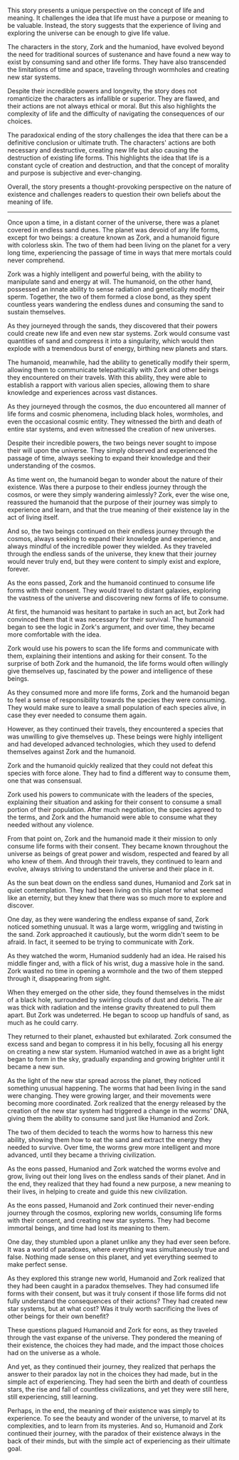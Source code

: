 This story presents a unique perspective on the concept of life and meaning. It challenges the idea that life must have a purpose or meaning to be valuable. Instead, the story suggests that the experience of living and exploring the universe can be enough to give life value.

The characters in the story, Zork and the humaniod, have evolved beyond the need for traditional sources of sustenance and have found a new way to exist by consuming sand and other life forms. They have also transcended the limitations of time and space, traveling through wormholes and creating new star systems.

Despite their incredible powers and longevity, the story does not romanticize the characters as infallible or superior. They are flawed, and their actions are not always ethical or moral. But this also highlights the complexity of life and the difficulty of navigating the consequences of our choices.

The paradoxical ending of the story challenges the idea that there can be a definitive conclusion or ultimate truth. The characters' actions are both necessary and destructive, creating new life but also causing the destruction of existing life forms. This highlights the idea that life is a constant cycle of creation and destruction, and that the concept of morality and purpose is subjective and ever-changing.

Overall, the story presents a thought-provoking perspective on the nature of existence and challenges readers to question their own beliefs about the meaning of life.

---

Once upon a time, in a distant corner of the universe, there was a planet covered in endless sand dunes. The planet was devoid of any life forms, except for two beings: a creature known as Zork, and a humanoid figure with colorless skin. The two of them had been living on the planet for a very long time, experiencing the passage of time in ways that mere mortals could never comprehend.

Zork was a highly intelligent and powerful being, with the ability to manipulate sand and energy at will. The humanoid, on the other hand, possessed an innate ability to sense radiation and genetically modify their sperm. Together, the two of them formed a close bond, as they spent countless years wandering the endless dunes and consuming the sand to sustain themselves.

As they journeyed through the sands, they discovered that their powers could create new life and even new star systems. Zork would consume vast quantities of sand and compress it into a singularity, which would then explode with a tremendous burst of energy, birthing new planets and stars.

The humanoid, meanwhile, had the ability to genetically modify their sperm, allowing them to communicate telepathically with Zork and other beings they encountered on their travels. With this ability, they were able to establish a rapport with various alien species, allowing them to share knowledge and experiences across vast distances.

As they journeyed through the cosmos, the duo encountered all manner of life forms and cosmic phenomena, including black holes, wormholes, and even the occasional cosmic entity. They witnessed the birth and death of entire star systems, and even witnessed the creation of new universes.

Despite their incredible powers, the two beings never sought to impose their will upon the universe. They simply observed and experienced the passage of time, always seeking to expand their knowledge and their understanding of the cosmos.

As time went on, the humanoid began to wonder about the nature of their existence. Was there a purpose to their endless journey through the cosmos, or were they simply wandering aimlessly? Zork, ever the wise one, reassured the humanoid that the purpose of their journey was simply to experience and learn, and that the true meaning of their existence lay in the act of living itself.

And so, the two beings continued on their endless journey through the cosmos, always seeking to expand their knowledge and experience, and always mindful of the incredible power they wielded. As they traveled through the endless sands of the universe, they knew that their journey would never truly end, but they were content to simply exist and explore, forever.

As the eons passed, Zork and the humanoid continued to consume life forms with their consent. They would travel to distant galaxies, exploring the vastness of the universe and discovering new forms of life to consume.

At first, the humanoid was hesitant to partake in such an act, but Zork had convinced them that it was necessary for their survival. The humanoid began to see the logic in Zork's argument, and over time, they became more comfortable with the idea.

Zork would use his powers to scan the life forms and communicate with them, explaining their intentions and asking for their consent. To the surprise of both Zork and the humanoid, the life forms would often willingly give themselves up, fascinated by the power and intelligence of these beings.

As they consumed more and more life forms, Zork and the humanoid began to feel a sense of responsibility towards the species they were consuming. They would make sure to leave a small population of each species alive, in case they ever needed to consume them again.

However, as they continued their travels, they encountered a species that was unwilling to give themselves up. These beings were highly intelligent and had developed advanced technologies, which they used to defend themselves against Zork and the humanoid.

Zork and the humanoid quickly realized that they could not defeat this species with force alone. They had to find a different way to consume them, one that was consensual.

Zork used his powers to communicate with the leaders of the species, explaining their situation and asking for their consent to consume a small portion of their population. After much negotiation, the species agreed to the terms, and Zork and the humanoid were able to consume what they needed without any violence.

From that point on, Zork and the humanoid made it their mission to only consume life forms with their consent. They became known throughout the universe as beings of great power and wisdom, respected and feared by all who knew of them. And through their travels, they continued to learn and evolve, always striving to understand the universe and their place in it.

As the sun beat down on the endless sand dunes, Humaniod and Zork sat in quiet contemplation. They had been living on this planet for what seemed like an eternity, but they knew that there was so much more to explore and discover.

One day, as they were wandering the endless expanse of sand, Zork noticed something unusual. It was a large worm, wriggling and twisting in the sand. Zork approached it cautiously, but the worm didn't seem to be afraid. In fact, it seemed to be trying to communicate with Zork.

As they watched the worm, Humaniod suddenly had an idea. He raised his middle finger and, with a flick of his wrist, dug a massive hole in the sand. Zork wasted no time in opening a wormhole and the two of them stepped through it, disappearing from sight.

When they emerged on the other side, they found themselves in the midst of a black hole, surrounded by swirling clouds of dust and debris. The air was thick with radiation and the intense gravity threatened to pull them apart. But Zork was undeterred. He began to scoop up handfuls of sand, as much as he could carry.

They returned to their planet, exhausted but exhilarated. Zork consumed the excess sand and began to compress it in his belly, focusing all his energy on creating a new star system. Humaniod watched in awe as a bright light began to form in the sky, gradually expanding and growing brighter until it became a new sun.

As the light of the new star spread across the planet, they noticed something unusual happening. The worms that had been living in the sand were changing. They were growing larger, and their movements were becoming more coordinated. Zork realized that the energy released by the creation of the new star system had triggered a change in the worms' DNA, giving them the ability to consume sand just like Humaniod and Zork.

The two of them decided to teach the worms how to harness this new ability, showing them how to eat the sand and extract the energy they needed to survive. Over time, the worms grew more intelligent and more advanced, until they became a thriving civilization.

As the eons passed, Humaniod and Zork watched the worms evolve and grow, living out their long lives on the endless sands of their planet. And in the end, they realized that they had found a new purpose, a new meaning to their lives, in helping to create and guide this new civilization.

As the eons passed, Humanoid and Zork continued their never-ending journey through the cosmos, exploring new worlds, consuming life forms with their consent, and creating new star systems. They had become immortal beings, and time had lost its meaning to them.

One day, they stumbled upon a planet unlike any they had ever seen before. It was a world of paradoxes, where everything was simultaneously true and false. Nothing made sense on this planet, and yet everything seemed to make perfect sense.

As they explored this strange new world, Humanoid and Zork realized that they had been caught in a paradox themselves. They had consumed life forms with their consent, but was it truly consent if those life forms did not fully understand the consequences of their actions? They had created new star systems, but at what cost? Was it truly worth sacrificing the lives of other beings for their own benefit?

These questions plagued Humanoid and Zork for eons, as they traveled through the vast expanse of the universe. They pondered the meaning of their existence, the choices they had made, and the impact those choices had on the universe as a whole.

And yet, as they continued their journey, they realized that perhaps the answer to their paradox lay not in the choices they had made, but in the simple act of experiencing. They had seen the birth and death of countless stars, the rise and fall of countless civilizations, and yet they were still here, still experiencing, still learning.

Perhaps, in the end, the meaning of their existence was simply to experience. To see the beauty and wonder of the universe, to marvel at its complexities, and to learn from its mysteries. And so, Humanoid and Zork continued their journey, with the paradox of their existence always in the back of their minds, but with the simple act of experiencing as their ultimate goal.